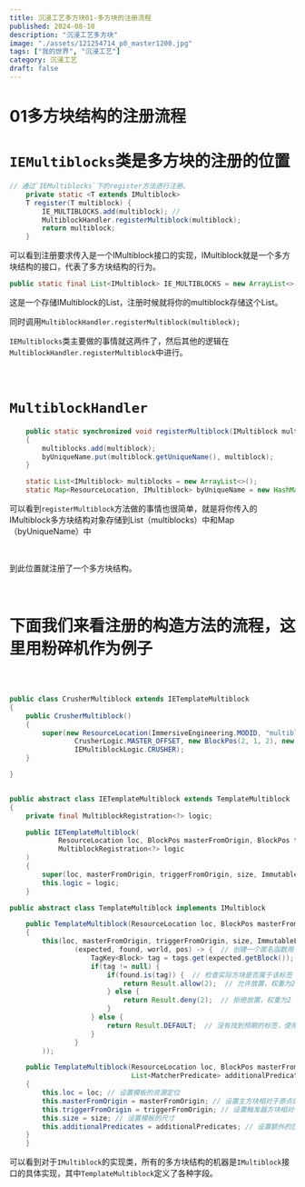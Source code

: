 ```yaml
---
title: 沉浸工艺多方块01-多方块的注册流程
published: 2024-08-10
description: "沉浸工艺多方块"
image: "./assets/121254714_p0_master1200.jpg"
tags: ["我的世界", "沉浸工艺"]
category: 沉浸工艺
draft: false
---
```


# 01多方块结构的注册流程

# `IEMultiblocks`​类是多方块的注册的位置

```java
// 通过`IEMultiblocks`下的register方法进行注册。
	private static <T extends IMultiblock>
	T register(T multiblock) {
		IE_MULTIBLOCKS.add(multiblock); // 
		MultiblockHandler.registerMultiblock(multiblock);
		return multiblock;
	}
```

可以看到注册要求传入是一个IMultiblock接口的实现，IMultiblock就是一个多方块结构的接口，代表了多方块结构的行为。

```java
public static final List<IMultiblock> IE_MULTIBLOCKS = new ArrayList<>();
```

这是一个存储IMultiblock的List，注册时候就将你的multiblock存储这个List。

同时调用`MultiblockHandler.registerMultiblock(multiblock);`​

​`IEMultiblocks`​类主要做的事情就这两件了，然后其他的逻辑在`MultiblockHandler.registerMultiblock`​中进行。

‍

# `MultiblockHandler`​

```java
	public static synchronized void registerMultiblock(IMultiblock multiblock)
	{
		multiblocks.add(multiblock);
		byUniqueName.put(multiblock.getUniqueName(), multiblock);
	}
```

```java
	static List<IMultiblock> multiblocks = new ArrayList<>();
	static Map<ResourceLocation, IMultiblock> byUniqueName = new HashMap<>();
```

可以看到`registerMultiblock`​方法做的事情也很简单，就是将你传入的IMultiblock多方块结构对象存储到List（multiblocks）中和Map（byUniqueName）中

‍

到此位置就注册了一个多方块结构。

‍

# 下面我们来看注册的构造方法的流程，这里用粉碎机作为例子

‍

```java

public class CrusherMultiblock extends IETemplateMultiblock
{
	public CrusherMultiblock()
	{
		super(new ResourceLocation(ImmersiveEngineering.MODID, "multiblocks/crusher"),
				CrusherLogic.MASTER_OFFSET, new BlockPos(2, 1, 2), new BlockPos(5, 3, 3),
				IEMultiblockLogic.CRUSHER);
	}

}
```

```java

public abstract class IETemplateMultiblock extends TemplateMultiblock
{
	private final MultiblockRegistration<?> logic;

	public IETemplateMultiblock(
			ResourceLocation loc, BlockPos masterFromOrigin, BlockPos triggerFromOrigin, BlockPos size,
			MultiblockRegistration<?> logic
	)
	{
		super(loc, masterFromOrigin, triggerFromOrigin, size, ImmutableMap.of());
		this.logic = logic;
	}

```

```java
public abstract class TemplateMultiblock implements IMultiblock

	public TemplateMultiblock(ResourceLocation loc, BlockPos masterFromOrigin, BlockPos triggerFromOrigin, BlockPos size, Map<Block, TagKey<Block>> tags)
	{
		this(loc, masterFromOrigin, triggerFromOrigin, size, ImmutableList.of(  // 调用自身构造函数，并传入额外的匹配条件
				(expected, found, world, pos) -> {  // 创建一个匿名函数用于匹配检查
					TagKey<Block> tag = tags.get(expected.getBlock());  // 从 tags map 中获取预期的方块标签
					if(tag != null) {
						if(found.is(tag)) {  // 检查实际方块是否属于该标签
							return Result.allow(2);  // 允许放置，权重为2 (具体权重意义可能取决于代码)
						} else {
							return Result.deny(2);  // 拒绝放置，权重为2
						}
					} else {
						return Result.DEFAULT;  // 没有找到预期的标签，使用默认行为
					}
				}
		));

	public TemplateMultiblock(ResourceLocation loc, BlockPos masterFromOrigin, BlockPos triggerFromOrigin, BlockPos size,
							  List<MatcherPredicate> additionalPredicates)
	{
		this.loc = loc; // 设置模板的资源定位
		this.masterFromOrigin = masterFromOrigin; // 设置主方块相对于原点的偏移位置
		this.triggerFromOrigin = triggerFromOrigin; // 设置触发器方块相对于原点的偏移位置
		this.size = size; // 设置模板的尺寸
		this.additionalPredicates = additionalPredicates; // 设置额外的匹配条件
	}
	}
```

可以看到对于`IMultiblock`​的实现类，所有的多方块结构的机器是`IMultiblock`​接口的具体实现，其中`TemplateMultiblock`​定义了各种字段。

‍

‍
